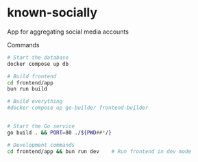 # known-socially

App for aggregating social media accounts

Commands

```bash
# Start the database
docker compose up db

# Build frontend
cd frontend/app
bun run build

# Build everything
#docker compose up go-builder frontend-builder


# Start the Go service
go build . && PORT=80 ./${PWD##*/}

# Development commands
cd frontend/app && bun run dev    # Run frontend in dev mode
```
